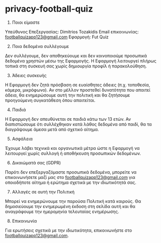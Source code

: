 # privacy-football-quiz

1. Ποιοι είμαστε

Υπεύθυνος Επεξεργασίας: Dimitrios Tozakidis
Email επικοινωνίας: footballquizapp123@gmail.com
Εφαρμογή: Fut Quiz 

2. Ποια δεδομένα συλλέγουμε

Δεν συλλέγουμε, δεν αποθηκεύουμε και δεν κοινοποιούμε προσωπικά δεδομένα χρηστών μέσω της Εφαρμογής. Η Εφαρμογή λειτουργεί πλήρως τοπικά στη συσκευή σας χωρίς δημιουργία προφίλ ή παρακολούθηση.

3. Άδειες συσκευής

Η Εφαρμογή δεν ζητά πρόσβαση σε ευαίσθητες άδειες (π.χ. τοποθεσία, κάμερα, μικρόφωνο). Αν στο μέλλον προστεθεί δυνατότητα που απαιτεί άδεια, θα ενημερώσουμε αυτή την πολιτική και θα ζητήσουμε προηγούμενη συγκατάθεση όπου απαιτείται.

4. Παιδιά

Η Εφαρμογή δεν απευθύνεται σε παιδιά κάτω των 13 ετών. Αν διαπιστώσουμε ότι συλλέχθηκαν κατά λάθος δεδομένα από παιδί, θα τα διαγράψουμε άμεσα μετά από σχετικό αίτημα.

5. Ασφάλεια

Έχουμε λάβει τεχνικά και οργανωτικά μέτρα ώστε η Εφαρμογή να λειτουργεί χωρίς συλλογή ή αποθήκευση προσωπικών δεδομένων.

6. Δικαιώματά σας (GDPR)

Παρότι δεν επεξεργαζόμαστε προσωπικά δεδομένα, μπορείτε να επικοινωνήσετε μαζί μας στο footballquizapp123@gmail.com για οποιοδήποτε αίτημα ή ερώτημα σχετικά με την ιδιωτικότητά σας.

7. Αλλαγές σε αυτή την Πολιτική

Μπορεί να ενημερώνουμε την παρούσα Πολιτική κατά καιρούς. Θα δημοσιεύουμε την ενημερωμένη έκδοση στη σελίδα αυτή και θα αναγράφουμε την ημερομηνία τελευταίας ενημέρωσης.

8. Επικοινωνία

Για ερωτήσεις σχετικά με την ιδιωτικότητα, επικοινωνήστε στο footballquizapp123@gmail.com.
